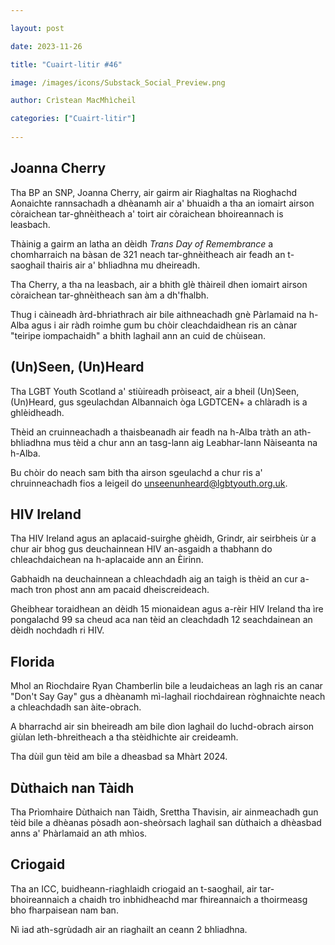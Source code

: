 ```yaml
---

layout: post

date: 2023-11-26

title: "Cuairt-litir #46"

image: /images/icons/Substack_Social_Preview.png

author: Crìstean MacMhìcheil

categories: ["Cuairt-litir"]
  
---
```


## Joanna Cherry

Tha BP an SNP, Joanna Cherry, air gairm air Riaghaltas na Rìoghachd Aonaichte rannsachadh a dhèanamh air a' bhuaidh a tha an iomairt airson còraichean tar-ghnèitheach a' toirt air còraichean bhoireannach is leasbach.

Thàinig a gairm an latha an dèidh _Trans Day of Remembrance_ a chomharraich na bàsan de 321 neach tar-ghnèitheach air feadh an t-saoghail thairis air a' bhliadhna mu dheireadh.

Tha Cherry, a tha na leasbach, air a bhith glè thàireil dhen iomairt airson còraichean tar-ghnèitheach san àm a dh'fhalbh.

Thug i càineadh àrd-bhriathrach air bile aithneachadh gnè Pàrlamaid na h-Alba agus i air ràdh roimhe gum bu chòir cleachdaidhean ris an cànar "teiripe iompachaidh" a bhith laghail ann an cuid de chùisean.

## (Un)Seen, (Un)Heard

Tha LGBT Youth Scotland a' stiùireadh pròiseact, air a bheil (Un)Seen, (Un)Heard, gus sgeulachdan Albannaich òga LGDTCEN+ a chlàradh is a ghlèidheadh.

Thèid an cruinneachadh a thaisbeanadh air feadh na h-Alba tràth an ath-bhliadhna mus tèid a chur ann an tasg-lann aig Leabhar-lann Nàiseanta na h-Alba.

Bu chòir do neach sam bith tha airson sgeulachd a chur ris a' chruinneachadh fios a leigeil do unseenunheard@lgbtyouth.org.uk.

## HIV Ireland

Tha HIV Ireland agus an aplacaid-suirghe ghèidh, Grindr, air seirbheis ùr a chur air bhog gus deuchainnean HIV an-asgaidh a thabhann do chleachdaichean na h-aplacaide ann an Èirinn.

Gabhaidh na deuchainnean a chleachdadh aig an taigh is thèid an cur a-mach tron phost ann am pacaid dheiscreideach.

Gheibhear toraidhean an dèidh 15 mionaidean agus a-rèir HIV Ireland tha ìre pongalachd 99 sa cheud aca nan tèid an cleachdadh 12 seachdainean an dèidh nochdadh ri HIV.


## Florida

Mhol an Riochdaire Ryan Chamberlin bile a leudaicheas an lagh ris an canar "Don't Say Gay" gus a dhèanamh mì-laghail riochdairean ròghnaichte neach a chleachdadh san àite-obrach.

A bharrachd air sin bheireadh am bile dìon laghail do luchd-obrach airson giùlan leth-bhreitheach a tha stèidhichte air creideamh.

Tha dùil gun tèid am bile a dheasbad sa Mhàrt 2024.

## Dùthaich nan Tàidh

Tha Prìomhaire Dùthaich nan Tàidh, Srettha Thavisin, air ainmeachadh gun tèid bile a dhèanas pòsadh aon-sheòrsach laghail san dùthaich a dhèasbad anns a' Phàrlamaid an ath mhìos.

## Criogaid

Tha an ICC, buidheann-riaghlaidh criogaid an t-saoghail, air tar-bhoireannaich a chaidh tro inbhidheachd mar fhireannaich a thoirmeasg bho fharpaisean nam ban.

Nì iad ath-sgrùdadh air an riaghailt an ceann 2 bhliadhna. 